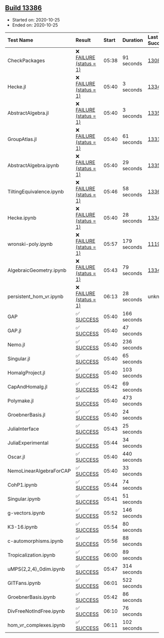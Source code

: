 ## [Build 13386](https://oscarci.mathematik.uni-kl.de/job/oscar/13386/)

* Started on: 2020-10-25
* Ended on: 2020-10-25

| Test Name    | Result | Start | Duration | Last Success | First Failure |
|:-------------|:-------|:------|:---------|:-------------|:--------------|
| CheckPackages | ❌ [FAILURE (status = 1)](https://oscarci.mathematik.uni-kl.de/job/oscar/13386/artifact/logs/build-13386/CheckPackages.log) | 05:38 | 91 seconds | [13085](https://oscarci.mathematik.uni-kl.de/job/oscar/13085/) | [13086](https://oscarci.mathematik.uni-kl.de/job/oscar/13086/) |
| Hecke.jl | ❌ [FAILURE (status = 1)](https://oscarci.mathematik.uni-kl.de/job/oscar/13386/artifact/logs/build-13386/Hecke.jl.log) | 05:40 | 3 seconds | [13341](https://oscarci.mathematik.uni-kl.de/job/oscar/13341/) | [13342](https://oscarci.mathematik.uni-kl.de/job/oscar/13342/) |
| AbstractAlgebra.jl | ❌ [FAILURE (status = 1)](https://oscarci.mathematik.uni-kl.de/job/oscar/13386/artifact/logs/build-13386/AbstractAlgebra.jl.log) | 05:40 | 3 seconds | [13355](https://oscarci.mathematik.uni-kl.de/job/oscar/13355/) | [13356](https://oscarci.mathematik.uni-kl.de/job/oscar/13356/) |
| GroupAtlas.jl | ❌ [FAILURE (status = 1)](https://oscarci.mathematik.uni-kl.de/job/oscar/13386/artifact/logs/build-13386/GroupAtlas.jl.log) | 05:40 | 61 seconds | [13311](https://oscarci.mathematik.uni-kl.de/job/oscar/13311/) | [13312](https://oscarci.mathematik.uni-kl.de/job/oscar/13312/) |
| AbstractAlgebra.ipynb | ❌ [FAILURE (status = 1)](https://oscarci.mathematik.uni-kl.de/job/oscar/13386/artifact/logs/build-13386/AbstractAlgebra.ipynb.log) | 05:40 | 29 seconds | [13355](https://oscarci.mathematik.uni-kl.de/job/oscar/13355/) | [13356](https://oscarci.mathematik.uni-kl.de/job/oscar/13356/) |
| TiltingEquivalence.ipynb | ❌ [FAILURE (status = 1)](https://oscarci.mathematik.uni-kl.de/job/oscar/13386/artifact/logs/build-13386/TiltingEquivalence.ipynb.log) | 05:46 | 58 seconds | [13368](https://oscarci.mathematik.uni-kl.de/job/oscar/13368/) | [13369](https://oscarci.mathematik.uni-kl.de/job/oscar/13369/) |
| Hecke.ipynb | ❌ [FAILURE (status = 1)](https://oscarci.mathematik.uni-kl.de/job/oscar/13386/artifact/logs/build-13386/Hecke.ipynb.log) | 05:40 | 28 seconds | [13341](https://oscarci.mathematik.uni-kl.de/job/oscar/13341/) | [13342](https://oscarci.mathematik.uni-kl.de/job/oscar/13342/) |
| wronski-poly.ipynb | ❌ [FAILURE (status = 1)](https://oscarci.mathematik.uni-kl.de/job/oscar/13386/artifact/logs/build-13386/wronski-poly.ipynb.log) | 05:57 | 179 seconds | [11192](https://oscarci.mathematik.uni-kl.de/job/oscar/11192/) | [11193](https://oscarci.mathematik.uni-kl.de/job/oscar/11193/) |
| AlgebraicGeometry.ipynb | ❌ [FAILURE (status = 1)](https://oscarci.mathematik.uni-kl.de/job/oscar/13386/artifact/logs/build-13386/AlgebraicGeometry.ipynb.log) | 05:43 | 79 seconds | [13341](https://oscarci.mathematik.uni-kl.de/job/oscar/13341/) | [13342](https://oscarci.mathematik.uni-kl.de/job/oscar/13342/) |
| persistent_hom_vr.ipynb | ❌ [FAILURE (status = 1)](https://oscarci.mathematik.uni-kl.de/job/oscar/13386/artifact/logs/build-13386/persistent_hom_vr.ipynb.log) | 06:13 | 28 seconds | unknown | unknown |
| GAP | ✅ [SUCCESS](https://oscarci.mathematik.uni-kl.de/job/oscar/13386/artifact/logs/build-13386/GAP.log) | 05:40 | 166 seconds |  |  |
| GAP.jl | ✅ [SUCCESS](https://oscarci.mathematik.uni-kl.de/job/oscar/13386/artifact/logs/build-13386/GAP.jl.log) | 05:40 | 47 seconds |  |  |
| Nemo.jl | ✅ [SUCCESS](https://oscarci.mathematik.uni-kl.de/job/oscar/13386/artifact/logs/build-13386/Nemo.jl.log) | 05:40 | 236 seconds |  |  |
| Singular.jl | ✅ [SUCCESS](https://oscarci.mathematik.uni-kl.de/job/oscar/13386/artifact/logs/build-13386/Singular.jl.log) | 05:40 | 65 seconds |  |  |
| HomalgProject.jl | ✅ [SUCCESS](https://oscarci.mathematik.uni-kl.de/job/oscar/13386/artifact/logs/build-13386/HomalgProject.jl.log) | 05:40 | 103 seconds |  |  |
| CapAndHomalg.jl | ✅ [SUCCESS](https://oscarci.mathematik.uni-kl.de/job/oscar/13386/artifact/logs/build-13386/CapAndHomalg.jl.log) | 05:42 | 69 seconds |  |  |
| Polymake.jl | ✅ [SUCCESS](https://oscarci.mathematik.uni-kl.de/job/oscar/13386/artifact/logs/build-13386/Polymake.jl.log) | 05:40 | 473 seconds |  |  |
| GroebnerBasis.jl | ✅ [SUCCESS](https://oscarci.mathematik.uni-kl.de/job/oscar/13386/artifact/logs/build-13386/GroebnerBasis.jl.log) | 05:40 | 24 seconds |  |  |
| JuliaInterface | ✅ [SUCCESS](https://oscarci.mathematik.uni-kl.de/job/oscar/13386/artifact/logs/build-13386/JuliaInterface.log) | 05:43 | 25 seconds |  |  |
| JuliaExperimental | ✅ [SUCCESS](https://oscarci.mathematik.uni-kl.de/job/oscar/13386/artifact/logs/build-13386/JuliaExperimental.log) | 05:44 | 34 seconds |  |  |
| Oscar.jl | ✅ [SUCCESS](https://oscarci.mathematik.uni-kl.de/job/oscar/13386/artifact/logs/build-13386/Oscar.jl.log) | 05:40 | 440 seconds |  |  |
| NemoLinearAlgebraForCAP | ✅ [SUCCESS](https://oscarci.mathematik.uni-kl.de/job/oscar/13386/artifact/logs/build-13386/NemoLinearAlgebraForCAP.log) | 05:40 | 33 seconds |  |  |
| CohP1.ipynb | ✅ [SUCCESS](https://oscarci.mathematik.uni-kl.de/job/oscar/13386/artifact/logs/build-13386/CohP1.ipynb.log) | 05:44 | 74 seconds |  |  |
| Singular.ipynb | ✅ [SUCCESS](https://oscarci.mathematik.uni-kl.de/job/oscar/13386/artifact/logs/build-13386/Singular.ipynb.log) | 05:41 | 51 seconds |  |  |
| g-vectors.ipynb | ✅ [SUCCESS](https://oscarci.mathematik.uni-kl.de/job/oscar/13386/artifact/logs/build-13386/g-vectors.ipynb.log) | 05:52 | 146 seconds |  |  |
| K3-16.ipynb | ✅ [SUCCESS](https://oscarci.mathematik.uni-kl.de/job/oscar/13386/artifact/logs/build-13386/K3-16.ipynb.log) | 05:54 | 80 seconds |  |  |
| c-automorphisms.ipynb | ✅ [SUCCESS](https://oscarci.mathematik.uni-kl.de/job/oscar/13386/artifact/logs/build-13386/c-automorphisms.ipynb.log) | 05:56 | 88 seconds |  |  |
| Tropicalization.ipynb | ✅ [SUCCESS](https://oscarci.mathematik.uni-kl.de/job/oscar/13386/artifact/logs/build-13386/Tropicalization.ipynb.log) | 06:00 | 89 seconds |  |  |
| uMPS(2,2,4)_0dim.ipynb | ✅ [SUCCESS](https://oscarci.mathematik.uni-kl.de/job/oscar/13386/artifact/logs/build-13386/uMPS-2-2-4-_0dim.ipynb.log) | 05:47 | 314 seconds |  |  |
| GITFans.ipynb | ✅ [SUCCESS](https://oscarci.mathematik.uni-kl.de/job/oscar/13386/artifact/logs/build-13386/GITFans.ipynb.log) | 06:01 | 522 seconds |  |  |
| GroebnerBasis.ipynb | ✅ [SUCCESS](https://oscarci.mathematik.uni-kl.de/job/oscar/13386/artifact/logs/build-13386/GroebnerBasis.ipynb.log) | 05:42 | 86 seconds |  |  |
| DivFreeNotIndFree.ipynb | ✅ [SUCCESS](https://oscarci.mathematik.uni-kl.de/job/oscar/13386/artifact/logs/build-13386/DivFreeNotIndFree.ipynb.log) | 06:10 | 76 seconds |  |  |
| hom_vr_complexes.ipynb | ✅ [SUCCESS](https://oscarci.mathematik.uni-kl.de/job/oscar/13386/artifact/logs/build-13386/hom_vr_complexes.ipynb.log) | 06:11 | 102 seconds |  |  |
